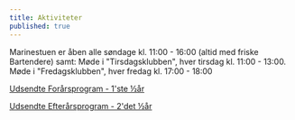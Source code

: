 ```yaml
---
title: Aktiviteter
published: true
---
```


Marinestuen er åben alle søndage kl. 11:00 - 16:00 (altid med friske Bartendere) samt: Møde i "Tirsdagsklubben", hver tirsdag kl. 11:00 - 13:00. Møde i "Fredagsklubben", hver fredag kl. 17:00 - 18:00

[Udsendte Forårsprogram - 1'ste ½år](http://www.grenaamarineforening.dk/programmer/aktiviteter/program_foraar.pdf)

[Udsendte Efterårsprogram - 2'det ½år](http://www.grenaamarineforening.dk/programmer/aktiviteter/program_efteraar.pdf)
